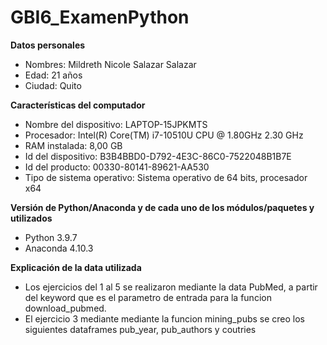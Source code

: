 # GBI6_ExamenPython
**Datos personales**
- Nombres: Mildreth Nicole Salazar Salazar 
- Edad: 21 años
- Ciudad: Quito

**Características del computador**
- Nombre del dispositivo: LAPTOP-15JPKMTS
- Procesador: Intel(R) Core(TM) i7-10510U CPU @ 1.80GHz   2.30 GHz
- RAM instalada: 8,00 GB
- Id del dispositivo: B3B4BBD0-D792-4E3C-86C0-7522048B1B7E
- Id del producto: 00330-80141-89621-AA530
- Tipo de sistema operativo: Sistema operativo de 64 bits, procesador x64

**Versión de Python/Anaconda y de cada uno de los módulos/paquetes y utilizados**
- Python 3.9.7
- Anaconda 4.10.3

**Explicación de la data utilizada**
- Los ejercicios del 1 al 5 se realizaron mediante la data PubMed, a partir del keyword que es el parametro de entrada para la funcion download_pubmed. 
- El ejercicio 3 mediante mediante la funcion mining_pubs se creo los siguientes dataframes pub_year, pub_authors y coutries